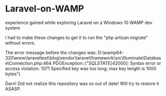 # Laravel-on-WAMP
experience gained while exploring Laravel on a Windows 10 WAMP dev system

I had to make these changes to get it to run the "php artisan migrate" without errors.

The error message before the changes was:
    D:\wamp64-320\www\laraveltest\blog\vendor\laravel\framework\src\Illuminate\Database\Connection.php:464
   	PDOException::("SQLSTATE[42000]: Syntax error or access violation: 1071 Specified key was too long; max key length is 1000 bytes")
    
Darn! Did not realize this repository was so out of date!
Will try to restore it ASASP.

